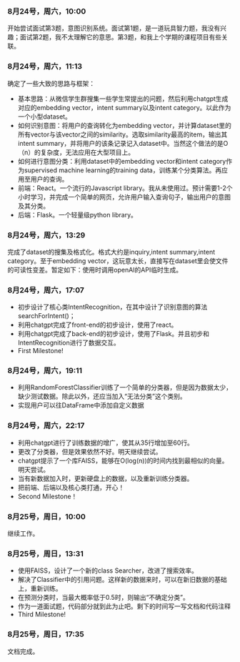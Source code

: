### 8月24号，周六，10:00
开始尝试面试第3题，意图识别系统。面试第1题，是一道玩具智力题，我没有兴趣；面试第2题，我不太理解它的意思。第3题，和我上个学期的课程项目有些关联。

### 8月24号，周六，11:13
确定了一些大致的思路与框架：
* 基本思路：从微信学生群搜集一些学生常提出的问题，然后利用chatgpt生成对应的embedding vector，intent summary以及intent category。以此作为一个小型dataset。
* 如何识别意图：将用户的查询转化为embedding vector，并计算dataset里的所有vector与该vector之间的similarity。选取similarity最高的item，输出其intent summary，并将用户的该条记录记入dataset中。当然这个做法的是O（n）的复杂度，无法应用在大型项目上。
* 如何进行意图分类：利用dataset中的embedding vector和intent category作为supervised machine learning的training data，训练某个分类算法。再应用至用户的查询。
* 前端：React。一个流行的Javascript library。我从未使用过。预计需要1-2个小时学习，并完成一个简单的网页，允许用户输入查询句子，输出用户的意图及其分类。
* 后端：Flask。一个轻量级python library。

### 8月24号，周六，13:29
完成了dataset的搜集及格式化。格式大约是inquiry,intent summary,intent category。至于embedding vector，这玩意太长，直接写在dataset里会使文件的可读性变差。暂定如下：使用时调用openAI的API临时生成。

### 8月24号，周六，17:07
* 初步设计了核心类IntentRecognition，在其中设计了识别意图的算法searchForIntent()；
* 利用chatgpt完成了front-end的初步设计，使用了react。
* 利用chatgpt完成了back-end的初步设计，使用了Flask。并且初步和IntentRecognition进行了数据交互。
* First Milestone!

### 8月24号，周六，19:11
* 利用RandomForestClassifier训练了一个简单的分类器，但是因为数据太少，缺少测试数据。除此以外，还应当加入“无法分类”这个类别。
* 实现用户可以往DataFrame中添加自定义数据

### 8月24号，周六，22:17
* 利用chatgpt进行了训练数据的增广，使其从35行增加至60行。
* 更改了分类器，但是效果依然不好。明天继续尝试。
* chatgpt提示了一个库FAISS，能够在O(log(n))的时间内找到最相似的向量。明天尝试。
* 当有新数据加入时，更新硬盘上的数据，以及重新训练分类器。
* 把前端、后端以及核心类打通，开心！
* Second Milestone！

### 8月25号，周日，10:00
继续工作。

### 8月25号，周日，13:31
* 使用FAISS，设计了一个新的class Searcher，改进了搜索效率。
* 解决了Classifier中的引用问题。这样新的数据来时，可以在新旧数据的基础上，重新训练。
* 在预测分类时，当最大概率低于0.5时，则输出“不确定分类”。
* 作为一道面试题，代码部分就到此为止吧。剩下的时间写一写文档和代码注释
* Third Milestone!

### 8月25号，周日，17:35
文档完成。
